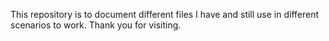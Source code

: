 This repository is to document different files I have and still use in different scenarios to work. Thank you for visiting.
